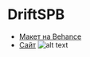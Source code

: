 # DriftSPB
+ [Макет на Behance](https://www.behance.net/gallery/115022765/DriftSPB)
+ [Сайт](https://driftspb.ru/index.html?)
![alt text](https://ic.wampi.ru/2021/03/04/driftspb.png)
